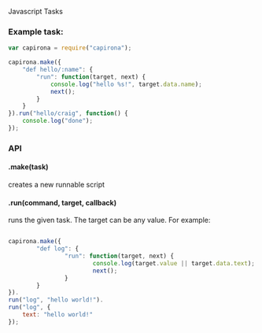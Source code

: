 Javascript Tasks

### Example task:

```javascript
var capirona = require("capirona");

capirona.make({
	"def hello/:name": {
		"run": function(target, next) {
			console.log("hello %s!", target.data.name);
			next();	
		}
	}
}).run("hello/craig", function() {
	console.log("done");
});
```


### API

#### .make(task)

creates a new runnable script

#### .run(command, target, callback)

runs the given task. The target can be any value. For example:

```javascript

capirona.make({
        "def log": {
                "run": function(target, next) {
                        console.log(target.value || target.data.text);
                        next();
                }
        }
}).
run("log", "hello world!").
run("log", {
	text: "hello world!"
});
```




